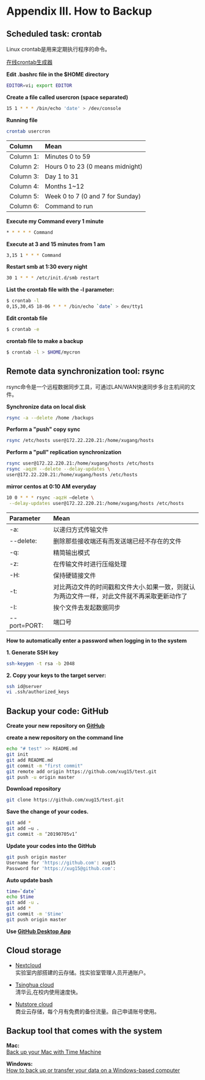 # Appendix III. How to Backup

## Scheduled task: crontab

Linux crontab是用来定期执行程序的命令。  

[在线crontab生成器](https://crontab-generator.org/)


**Edit .bashrc file in the $HOME directory**

```bash
EDITOR=vi; export EDITOR
```

**Create a file called usercron \(space separated\)**

```bash
15 1 * * * /bin/echo 'date' > /dev/console
```

**Running file**

```bash
crontab usercron
```

| Column | Mean |
| :--- | :--- |
| Column 1: | Minutes 0 to 59 |
| Column 2: | Hours 0 to 23 \(0 means midnight\) |
| Column 3: | Day 1 to 31 |
| Column 4: | Months 1~12 |
| Column 5: | Week 0 to 7 \(0 and 7 for Sunday\) |
| Column 6: | Command to run |

**Execute my Command every 1 minute**

```bash
* * * * * Command
```

**Execute at 3 and 15 minutes from 1 am**

```bash
3,15 1 * * * Command
```

**Restart smb at 1:30 every night**

```bash
30 1 * * * /etc/init.d/smb restart
```

**List the crontab file with the -l parameter:**

```bash
$ crontab -l
0,15,30,45 18-06 * * * /bin/echo `date` > dev/tty1
```

**Edit crontab file**

```bash
$ crontab -e
```

**crontab file to make a backup**

```bash
$ crontab -l > $HOME/mycron
```

## Remote data synchronization tool: rsync

rsync命令是一个远程数据同步工具，可通过LAN/WAN快速同步多台主机间的文件。

**Synchronize data on local disk**
```bash
rsync -a --delete /home /backups 
```

**Perform a "push" copy sync**
```bash
rsync /etc/hosts user@172.22.220.21:/home/xugang/hosts
```

**Perform a "pull" replication synchronization**
```bash
rsync user@172.22.220.21:/home/xugang/hosts /etc/hosts
rsync -aqzH --delete --delay-updates \ 
user@172.22.220.21:/home/xugang/hosts /etc/hosts
```

**mirror centos at 0:10 AM everyday**
```bash
10 0 * * * rsync -aqzH –delete \
 --delay-updates user@172.22.220.21:/home/xugang/hosts /etc/hosts
```

| Parameter | Mean |
| :--- | :--- |
|-a:| 以递归方式传输文件|
|--delete:| 删除那些接收端还有而发送端已经不存在的文件|
|-q:| 精简输出模式|
|-z:| 在传输文件时进行压缩处理|
|-H:| 保持硬链接文件|
|-t:| 对比两边文件的时间戳和文件大小.如果一致，则就认为两边文件一样，对此文件就不再采取更新动作了|
|-I:| 挨个文件去发起数据同步|
|--port=PORT:| 端口号|

**How to automatically enter a password when logging in to the system**

**1. Generate SSH key**
```bash
ssh-keygen -t rsa -b 2048
```
**2. Copy your keys to the target server:**
```bash
ssh id@server
vi .ssh/authorized_keys
```

## Backup your code: GitHub

**Create your new repository on [GitHub](https://github.com/new)**

**create a new repository on the command line**
```bash
echo "# test" >> README.md 
git init 
git add README.md 
git commit -m "first commit" 
git remote add origin https://github.com/xug15/test.git 
git push -u origin master
```

**Download repository**
```bash
git clone https://github.com/xug15/test.git
```

**Save the change of your codes.**
```bash
git add *
git add –u .
git commit -m ‘20190705v1’
```

**Update your codes into the GitHub**
```bash
git push origin master
Username for 'https://github.com': xug15
Password for 'https://xug15@github.com':
```

**Auto update bash**
```bash
time=`date`
echo $time
git add -u .
git add *
git commit -m '$time'
git push origin master
```

**Use [GitHub Desktop App](https://desktop.github.com/)**

## Cloud storage

* [Nextcloud](http://lulab.life.tsinghua.edu.cn/nextcloud/)   
实验室内部搭建的云存储。找实验室管理人员开通账户。

* [Tsinghua cloud](https://cloud.tsinghua.edu.cn/)    
清华云,在校内使用速度快。

* [Nutstore cloud](https://www.jianguoyun.com/)  
商业云存储，每个月有免费的备份流量。自己申请账号使用。

## Backup tool that comes with the system

**Mac:**  
[Back up your Mac with Time Machine](https://support.apple.com/en-us/HT201250)

**Windows:**  
[How to back up or transfer your data on a Windows-based computer](https://support.microsoft.com/en-us/help/971759/how-to-back-up-or-transfer-your-data-on-a-windows-based-computer)


